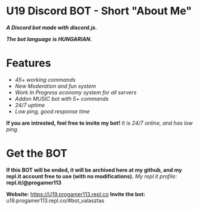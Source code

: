 # U19 Discord BOT - Short "About Me"
<b><i>A Discord bot made with discord.js.</b></i>

<b><i>The bot language is HUNGARIAN.</b></i>

# Features
- <i>45+ working commands</i>
- <i>New Moderation and fun system</i>
- <i>Work In Progress economy system for all servers</i>
- <i>Addon MUSIC bot with 5+ commands</i>
- <i>24/7 uptime</i>
- <i>Low ping, good response time</i>

<b>If you are intrested, feel free to invite my bot!</b>
<i>It is 24/7 online, and has low ping.</i>
  

# Get the BOT
<b>If this BOT will be ended, it will be archived here at my github, and my repl.it account free to use (with no modifications).</b>
  <i>My repl.it profile:</i>
  <b>repl.it/@progamer113</b>
  
<b>Website:</b> https://U19.progamer113.repl.co
<b>Invite the bot:</b> u19.progamer113.repl.co/#bot_valasztas
